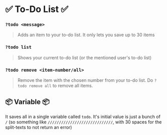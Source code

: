 # ✅ To-Do List ✅
### `?todo <message>` 
> Adds an item to your to-do list. It only lets you save up to 30 items
### `?todo list`
> Shows your current to-do list (or the mentioned user's to-do list)
### `?todo remove <item-number/all>` 
> Remove the item with the chosen number from your to-do list. Do `?todo remove all` to remove all items.
## 📦 Variable 📦
It saves all in a single variable called `todo`. It's initial value is just a bunch of `/` (so something like `/////////////////////////////`, with 30 spaces for the split-texts to not return an error)

